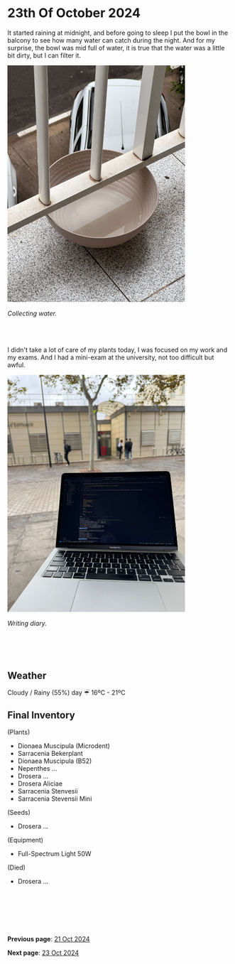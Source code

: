 # 23th Of October 2024

It started raining at midnight, and before going to sleep I put the bowl in the balcony to see how many water can catch during the night. And for my surprise, the bowl was mid full of water, it is true that the water was a little bit dirty, but I can filter it.

<img src="../../docs/resource/img/20241023/23102024_1.jpeg" alt="Collecting water" width="400">

*Collecting water.*
<br><br><br><br>

I didn't take a lot of care of my plants today, I was focused on my work and my exams. And I had a mini-exam at the university, not too difficult but awful.

<img src="../../docs/resource/img/20241023/23102024_2.jpeg" alt="Writing diary" width="400">

*Writing diary.*
<br><br><br><br>
<br>

## Weather

Cloudy / Rainy (55%) day ☔︎ 16ºC - 21ºC


## Final Inventory

(Plants)
- Dionaea Muscipula (Microdent)
- Sarracenia Bekerplant
- Dionaea Muscipula (B52)
- Nepenthes ...
- Drosera ...
- Drosera Aliciae
- Sarracenia Stenvesii
- Sarracenia Stevensii Mini

(Seeds)
- Drosera ...

(Equipment)
- Full-Spectrum Light 50W

(Died)
- Drosera ...

<br>
<br>
<br>
<br>
<br>

**Previous page**: <a href="./21_oct_2024">21 Oct 2024</a>

**Next page**: <a href="./23_oct_2024">23 Oct 2024</a>
<br>
<br>
<br>
<br>
<br>
<br>